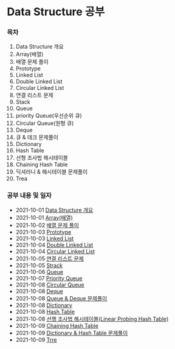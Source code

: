# Data Structure 공부 

### 목차

1. Data Structure 개요 
2. Array(배열)
3. 배열 문제 풀이
4. Prototype
5. Linked List
6. Double Linked List
7. Circular Linked List
8. 연결 리스트 문제
9. Stack
10. Queue
11. priority Queue(우선순위 큐)
12. Circular Queue(원형 큐)
13. Deque
14. 큐 & 데크 문제풀이
15. Dictionary
16. Hash Table
17. 선형 조사법 해시테이블
18. Chaining Hash Table
19. 딕셔러니 & 해시테이블 문제풀이
20. Trea

### 공부 내용 및 일자 

- 2021-10-01 [Data Structure 개요](./overview/README.md)
- 2021-10-01 [Array(배열)](./array/README.md)
- 2021-10-02 [배열 문제 풀이](./arrayQuestion/README.md)
- 2021-10-03 [Prototype](./prototype/README.md)
- 2021-10-03 [Linked List](./linkedlist/README.md)
- 2021-10-04 [Double Linked List](./doubleLinkedList/README.md)
- 2021-10-04 [Circular Linked List](./circularLinkedList/README.md)
- 2021-10-05 [연결 리스트 문제](./linkedListQuestion/README.md)
- 2021-10-05 [Strack](./stack/README.md)
- 2021-10-06 [Queue](./queue/README.md)
- 2021-10-07 [Priority Queue](./priorityQueue/README.md)
- 2021-10-08 [Circular Queue](./circularQueue/README.md)
- 2021-10-08 [Deque](./deque/README.md)
- 2021-10-08 [Queue & Deque 문제풀이](./queueDequeQuestion/README.md)
- 2021-10-08 [Dictionary](./dictionary/README.md)
- 2021-10-08 [Hash Table](./hashTable/README.md)
- 2021-10-08 [선행 조사법 해시테이블(Linear Probing Hash Table)](./linearprobingHashTable/README.md)
- 2021-10-09 [Chaining Hash Table](./chainingHashTable/README.md)
- 2021-10-09 [Dictionary & Hash Table 문제풀이](./dictionaryHashTableQueue/README.md)
- 2021-10-09 [Trre](./tree/README.md)
